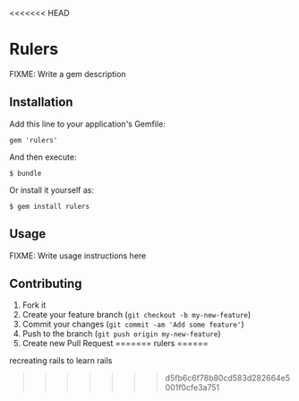 <<<<<<< HEAD
# Rulers

FIXME: Write a gem description

## Installation

Add this line to your application's Gemfile:

    gem 'rulers'

And then execute:

    $ bundle

Or install it yourself as:

    $ gem install rulers

## Usage

FIXME: Write usage instructions here

## Contributing

1. Fork it
2. Create your feature branch (`git checkout -b my-new-feature`)
3. Commit your changes (`git commit -am 'Add some feature'`)
4. Push to the branch (`git push origin my-new-feature`)
5. Create new Pull Request
=======
rulers
======

recreating rails to learn rails
>>>>>>> d5fb6c6f78b80cd583d282664e5001f0cfe3a751
